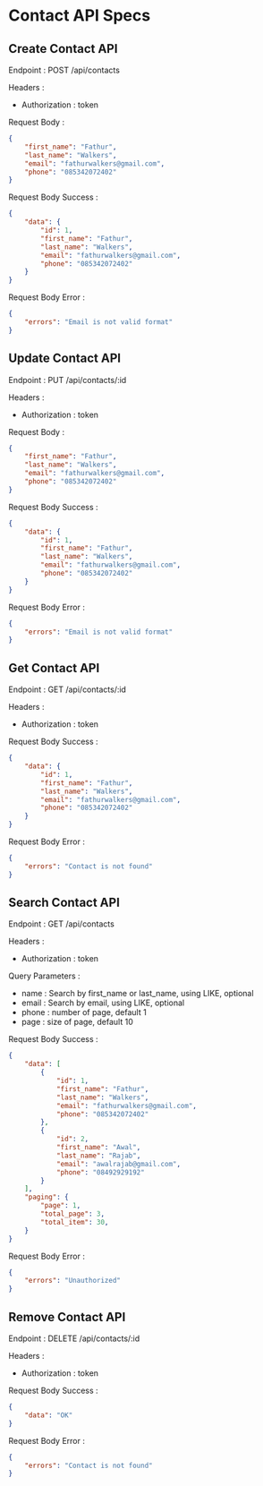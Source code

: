 # Contact API Specs

## Create Contact API 
Endpoint : POST /api/contacts

Headers : 
- Authorization : token

Request Body : 
```json 
{
    "first_name": "Fathur",
    "last_name": "Walkers",
    "email": "fathurwalkers@gmail.com",
    "phone": "085342072402"
}
```

Request Body Success : 
```json 
{
    "data": {
        "id": 1,
        "first_name": "Fathur",
        "last_name": "Walkers",
        "email": "fathurwalkers@gmail.com",
        "phone": "085342072402"
    }
}
```

Request Body Error : 
```json 
{
    "errors": "Email is not valid format"
}
```

## Update Contact API 
Endpoint : PUT /api/contacts/:id

Headers : 
- Authorization : token

Request Body : 
```json 
{
    "first_name": "Fathur",
    "last_name": "Walkers",
    "email": "fathurwalkers@gmail.com",
    "phone": "085342072402"
}
```

Request Body Success : 
```json 
{
    "data": {
        "id": 1,
        "first_name": "Fathur",
        "last_name": "Walkers",
        "email": "fathurwalkers@gmail.com",
        "phone": "085342072402"
    }
}
```

Request Body Error : 
```json 
{
    "errors": "Email is not valid format"
}
```

## Get Contact API 
Endpoint : GET /api/contacts/:id

Headers : 
- Authorization : token

Request Body Success : 
```json 
{
    "data": {
        "id": 1,
        "first_name": "Fathur",
        "last_name": "Walkers",
        "email": "fathurwalkers@gmail.com",
        "phone": "085342072402"
    }
}
```

Request Body Error : 
```json 
{
    "errors": "Contact is not found"
}
```

## Search Contact API 
Endpoint : GET /api/contacts

Headers : 
- Authorization : token

Query Parameters : 
- name : Search by first_name or last_name, using LIKE, optional
- email : Search by email, using LIKE, optional
- phone : number of page, default 1
- page : size of page, default 10

Request Body Success : 
```json 
{
    "data": [
        {
            "id": 1,
            "first_name": "Fathur",
            "last_name": "Walkers",
            "email": "fathurwalkers@gmail.com",
            "phone": "085342072402"
        },
        {
            "id": 2,
            "first_name": "Awal",
            "last_name": "Rajab",
            "email": "awalrajab@gmail.com",
            "phone": "08492929192"
        }
    ],
    "paging": {
        "page": 1,
        "total_page": 3,
        "total_item": 30,
    }
}
```

Request Body Error : 
```json 
{
    "errors": "Unauthorized"
}
```


## Remove Contact API 
Endpoint : DELETE /api/contacts/:id

Headers : 
- Authorization : token

Request Body Success : 
```json 
{
    "data": "OK"
}
```

Request Body Error : 
```json 
{
    "errors": "Contact is not found"
}
```







